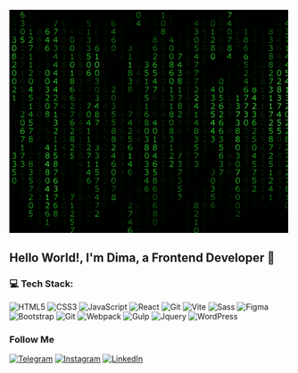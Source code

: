 [![Header](https://github.com/daimonti121/daimonti121/blob/main/assets/well_matrix.gif?raw=true)](https://github.com/daimonti121)

## Hello World!, I'm Dima, a Frontend Developer 👋 

### 💻 Tech Stack:

![HTML5](https://img.shields.io/badge/-HTML5-090909?style=for-the-badge&logo=html5&logoColor=47C5FB)
![CSS3](https://img.shields.io/badge/-CSS3-090909?style=for-the-badge&logo=CSS&logoColor=097CDB)
![JavaScript](https://img.shields.io/badge/-JavaScript-090909?style=for-the-badge&logo=javascript&logoColor=E9D54D)
![React](https://img.shields.io/badge/-React-090909?style=for-the-badge&logo=react&logoColor=F8C52C)
![Git](https://img.shields.io/badge/-Git-090909?style=for-the-badge&logo=git&logoColor=F88C00)
![Vite](https://img.shields.io/badge/-Vite-090909?style=for-the-badge&logo=vite&logoColor=E5D3FF)
![Sass](https://img.shields.io/badge/-Sass-090909?style=for-the-badge&logo=sass&logoColor=E5D3FF)
![Figma](https://img.shields.io/badge/-Figma-090909?style=for-the-badge&logo=figma&logoColor=E5D3FF)
![Bootstrap](https://img.shields.io/badge/-Bootstrap-090909?style=for-the-badge&logo=bootstrap&logoColor=E5D3FF)
![Git](https://img.shields.io/badge/-Git-090909?style=for-the-badge&logo=git&logoColor=E5D3FF)
![Webpack](https://img.shields.io/badge/-Webpack-090909?style=for-the-badge&logo=webpack&logoColor=E5D3FF)
![Gulp](https://img.shields.io/badge/-Gulp-090909?style=for-the-badge&logo=gulp&logoColor=E5D3FF)
![Jquery](https://img.shields.io/badge/-Jquery-090909?style=for-the-badge&logo=jquery&logoColor=E5D3FF)
![WordPress](https://img.shields.io/badge/-WordPress-090909?style=for-the-badge&logo=wordpress&logoColor=5d96ff)


### Follow Me

[![Telegram](https://img.shields.io/badge/-Telegram-090909?style=for-the-badge&logo=telegram&logoColor=27A0D9)](https://t.me/damios_1812)
[![Instagram](https://img.shields.io/badge/-Instagram-090909?style=for-the-badge&logo=instagram&logoColor=B4068E)](https://www.instagram.com/damios_1812/)
[![LinkedIn](https://img.shields.io/badge/-LinkedIn-090909?style=for-the-badge&logo=linkedin&logoColor=B4068E)](https://www.linkedin.com/in/дмитрий-ющенко-7a1b1520a)

<!-- [![Anurag's GitHub stats](https://github-readme-stats.vercel.app/api?username=daimonti121&show_icons=true)](https://github.com/daimonti121/github-readme-stats) -->


<!--
**daimonti121/daimonti121** is a ✨ _special_ ✨ repository because its `README.md` (this file) appears on your GitHub profile.

Here are some ideas to get007BB6 you started:

- 🔭 I’m currently working on ...
- 🌱 I’m currently learning ...
- 👯 I’m looking to collaborate on ...
- 🤔 I’m looking for help with ...
- 💬 Ask me about ...
- 📫 How to reach me: ...
- 😄 Pronouns: ...
- ⚡ Fun fact: ...
-->
